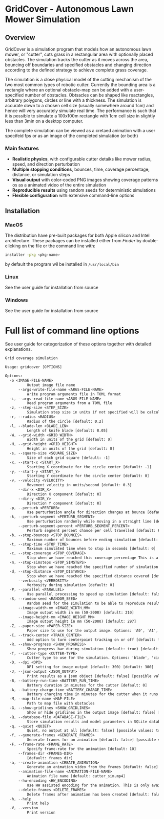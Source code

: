 # GridCover - Autonomous Lawn Mower Simulation

## Overview
GridCover is a simulation program that models how an autonomous lawn mower, or "cutter", cuts grass in a rectangular area with optionally placed obstacles. The simulation tracks the cutter as it moves across the area, bouncing off boundaries and specified obstacles and changing direction according to the defined strategy to achieve complete grass coverage. 

The simulation is a close physical model of the cutting mechanism of the two most common types of robotic cutter. Currently the bounding area is a rectangle where an optional obstacle-map can be added with a user-specified number of obstacles. Obtsacles can be shaped like reactangles, arbitrary polygons, circles or line with a thickness. The simulation is accurate down to a chosen cell size (usually somewhere around 1cm) and hence will very accurately simulate real time. The performance is such that it is possible to simulate a 100x100m rectangle with 1cm cell size in slightly less than 3min on a desktop computer.

The complete simulation can be viewed as a cretaed animation with a user specifeid fps or as an image of the completed simulation (or both)


### Main features

- **Realistic physics**, with configurable cutter detaiks like mower radius, speed, and direction perturbation
- **Multiple stopping conditions**, bounces, time, coverage percentage, distance, or simulation steps
- **Visual output** with color-coded PNG images showing coverage patterns os as a animated video of the entire simulation
- **Reproducible results** using random seeds for deterministic simulations
- **Flexible configuration** with extensive command-line options


## Installation

### MacOS

The distribution have pre-built packages for both Apple silicon and Intel architecture.
These packages can be installed either from *Finder* by double-clicking on the file or the command line with:

```bash
installer -pkg <pkg-name>
```

by default the program wil be installed in `/usr/local/bin`

### Linux

See the user guide for installation from source


### Windows

See the user guide for installation from source

# Full list of command line options

See user guide for categorization of these options together with detailed explanations.

```txt
Grid coverage simulation

Usage: gridcover [OPTIONS]

Options:
  -o <IMAGE-FILE-NAME>
          Output image file name
      --args-write-file-name <ARGS-FILE-NAME>
          Write program arguments file in TOML format
  -i, --args-read-file-name <ARGS-FILE-NAME>
          Read program arguments from a TOML file
  -z, --step-size <STEP_SIZE>
          Simulation step size in units if not specified will be calculated from the square size [default: 0]
  -r, --radius <RADIUS>
          Radius of the circle [default: 0.2]
  -l, --blade-len <BLADE_LEN>
          Length of knife blade [default: 0.05]
  -W, --grid-width <GRID_WIDTH>
          Width in units of the grid [default: 0]
  -H, --grid-height <GRID_HEIGHT>
          Height in units of the grid [default: 0]
  -s, --square-size <SQUARE_SIZE>
          Size of each grid square [default: -1]
  -x, --start-x <START_X>
          Starting X coordinate for the circle center [default: -1]
  -y, --start-y <START_Y>
          Starting Y coordinate for the circle center [default: 0]
  -v, --velocity <VELOCITY>
          Movement velocity in units/second [default: 0.3]
      --dir-x <DIR_X>
          Direction X component [default: 0]
      --dir-y <DIR_Y>
          Direction Y component [default: 0]
  -p, --perturb <PERTURB>
          Use perturbation angle for direction changes at bounce [default: true] [possible values: true, false]
  -k, --perturb-segment <PERTURB_SEGMENT>
          Use perturbation randomly while moving in a straight line [default: false] [possible values: true, false]
      --perturb-segment-percent <PERTURB_SEGMENT_PERCENT>
          Perturb segment percent chance per cell travelled [default: 0.5]
  -b, --stop-bounces <STOP_BOUNCES>
          Maximum number of bounces before ending simulation [default: 0]
  -t, --stop-time <STOP_TIME>
          Maximum simulated time when to stop in seconds [default: 0]
  -c, --stop-coverage <STOP_COVERAGE>
          Stop when we have reached this coverage percentage This is a soft limit, the simulation will still run until the specified bounces or time is reached if specified [default: 0]
  -m, --stop-simsteps <STOP_SIMSTEPS>
          Stop when we have reached the specified number of simulation steps [default: 0]
  -d, --stop-distance <STOP_DISTANCE>
          Stop when we have reached the specified distance covered [default: 0]
      --verbosity <VERBOSITY>
          Verbosity during simulation [default: 0]
  -P, --parallel <PARALLEL>
          Use parallel processing to speed up simulation [default: false] [possible values: true, false]
  -S, --random-seed <RANDOM_SEED>
          Random seed for the simulation to be able to reproduce results If not specified, a random seed will be generated [default: 0]
      --image-width-mm <IMAGE_WIDTH_MM>
          Image output width in mm (50-2000) [default: 210]
      --image-height-mm <IMAGE_HEIGHT_MM>
          Image output height in mm (50-2000) [default: 297]
  -Z, --paper-size <PAPER-SIZE>
          Paper size to use for the output image. Options: 'A0', 'A1', 'A2', 'A3', 'A4', 'A5', 'Letter', 'Legal'. [default: a4] [possible values: a5, a4, a3, a2, a1, a0, letter, legal, tabloid, executive, custom]
  -C, --track-center <TRACK_CENTER>
          Add option to turn centerpoint tracking on or off [default: false] [possible values: true, false]
  -R, --show-progress <SHOW_PROGRESS>
          Show progress bar during simulation (default: true) [default: false] [possible values: true, false]
  -T, --cutter-type <CUTTER-TYPE>
          Cutter type to use for the simulation. Options: 'blade', 'circular'. [default: blade] [possible values: blade, circular]
  -D, --dpi <DPI>
          DPI setting for image output (default: 300) [default: 300]
  -J, --json-output <JSON_OUTPUT>
          Print results as a json object [default: false] [possible values: true, false]
  -B, --battery-run-time <BATTERY_RUN_TIME>
          Battery duration in minutes for the cutter [default: 0]
  -A, --battery-charge-time <BATTERY_CHARGE_TIME>
          Battery charging time in minutes for the cutter when it runs out [default: 120]
  -M, --map-file-name <MAP-FILE>
          Path to map file with obstacles
  -G, --show-gridlines <SHOW_GRIDLINES>
          Show or hide gridlines in the output image [default: false] [possible values: true, false]
  -Q, --database-file <DATABASE-FILE>
          Store simulation results and model parameters in SQLite database file
  -q, --quiet <QUIET>
          Quiet, no output at all [default: false] [possible values: true, false]
  -f, --generate-frames <GENERATE_FRAMES>
          Generate frames for an animation [default: false] [possible values: true, false]
  -F, --frame-rate <FRAME_RATE>
          Specify frame-rate for the animation [default: 10]
      --frames-dir <FRAMES-DIR>
          [default: frames_dir]
  -a, --create-animation <CREATE_ANIMATION>
          Generate an animation video from the frames [default: false] [possible values: true, false]
      --animation-file-name <ANIMATION-FILE-NAME>
          Animation file name [default: cutter_sim.mp4]
      --hw-encoding <HW_ENCODING>
          Use HW assisted encoding for the animation. This is only available on macOS and Linux [default: true] [possible values: true, false]
      --delete-frames <DELETE_FRAMES>
          Delete frames after animation has been created [default: false] [possible values: true, false]
  -h, --help
          Print help
  -V, --version
          Print version
```